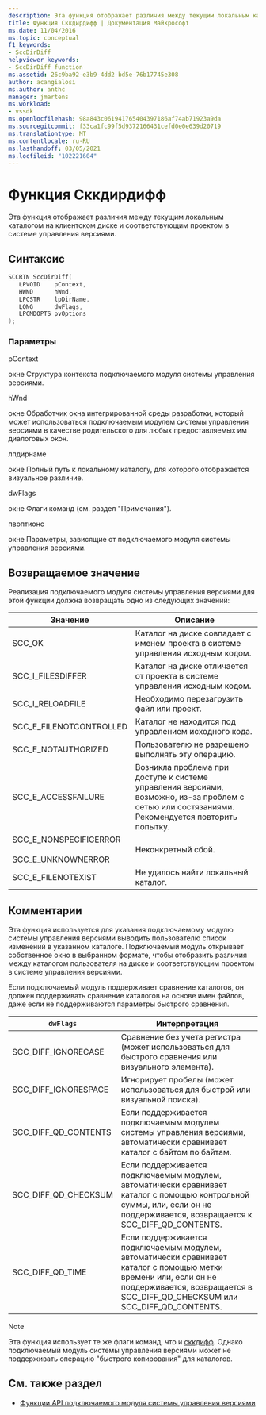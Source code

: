 ```yaml
---
description: Эта функция отображает различия между текущим локальным каталогом на клиентском диске и соответствующим проектом в системе управления версиями.
title: Функция Сккдирдифф | Документация Майкрософт
ms.date: 11/04/2016
ms.topic: conceptual
f1_keywords:
- SccDirDiff
helpviewer_keywords:
- SccDirDiff function
ms.assetid: 26c9ba92-e3b9-4dd2-bd5e-76b17745e308
author: acangialosi
ms.author: anthc
manager: jmartens
ms.workload:
- vssdk
ms.openlocfilehash: 98a843c061941765404397186af74ab71923a9da
ms.sourcegitcommit: f33ca1fc99f5d9372166431cefd0e0e639d20719
ms.translationtype: MT
ms.contentlocale: ru-RU
ms.lasthandoff: 03/05/2021
ms.locfileid: "102221604"
---
```

# <a name="sccdirdiff-function"></a>Функция Сккдирдифф
Эта функция отображает различия между текущим локальным каталогом на клиентском диске и соответствующим проектом в системе управления версиями.

## <a name="syntax"></a>Синтаксис

```cpp
SCCRTN SccDirDiff(
   LPVOID    pContext,
   HWND      hWnd,
   LPCSTR    lpDirName,
   LONG      dwFlags,
   LPCMDOPTS pvOptions
);
```

### <a name="parameters"></a>Параметры
 pContext

окне Структура контекста подключаемого модуля системы управления версиями.

 hWnd

окне Обработчик окна интегрированной среды разработки, который может использоваться подключаемым модулем системы управления версиями в качестве родительского для любых предоставляемых им диалоговых окон.

 лпдирнаме

окне Полный путь к локальному каталогу, для которого отображается визуальное различие.

 dwFlags

окне Флаги команд (см. раздел "Примечания").

 пвоптионс

окне Параметры, зависящие от подключаемого модуля системы управления версиями.

## <a name="return-value"></a>Возвращаемое значение
 Реализация подключаемого модуля системы управления версиями для этой функции должна возвращать одно из следующих значений:

|Значение|Описание|
|-----------|-----------------|
|SCC_OK|Каталог на диске совпадает с именем проекта в системе управления исходным кодом.|
|SCC_I_FILESDIFFER|Каталог на диске отличается от проекта в системе управления исходным кодом.|
|SCC_I_RELOADFILE|Необходимо перезагрузить файл или проект.|
|SCC_E_FILENOTCONTROLLED|Каталог не находится под управлением исходного кода.|
|SCC_E_NOTAUTHORIZED|Пользователю не разрешено выполнять эту операцию.|
|SCC_E_ACCESSFAILURE|Возникла проблема при доступе к системе управления версиями, возможно, из-за проблем с сетью или состязаниями. Рекомендуется повторить попытку.|
|SCC_E_NONSPECIFICERROR<br /><br /> SCC_E_UNKNOWNERROR|Неконкретный сбой.|
|SCC_E_FILENOTEXIST|Не удалось найти локальный каталог.|

## <a name="remarks"></a>Комментарии
 Эта функция используется для указания подключаемому модулю системы управления версиями выводить пользователю список изменений в указанном каталоге. Подключаемый модуль открывает собственное окно в выбранном формате, чтобы отобразить различия между каталогом пользователя на диске и соответствующим проектом в системе управления версиями.

 Если подключаемый модуль поддерживает сравнение каталогов, он должен поддерживать сравнение каталогов на основе имен файлов, даже если не поддерживаются параметры быстрого сравнения.

|`dwFlags`|Интерпретация|
|---------------|--------------------|
|SCC_DIFF_IGNORECASE|Сравнение без учета регистра (может использоваться для быстрого сравнения или визуального элемента).|
|SCC_DIFF_IGNORESPACE|Игнорирует пробелы (может использоваться для быстрой или визуальной поиска).|
|SCC_DIFF_QD_CONTENTS|Если поддерживается подключаемым модулем системы управления версиями, автоматически сравнивает каталог с байтом по байтам.|
|SCC_DIFF_QD_CHECKSUM|Если поддерживается подключаемым модулем, автоматически сравнивает каталог с помощью контрольной суммы, или, если он не поддерживается, возвращается к SCC_DIFF_QD_CONTENTS.|
|SCC_DIFF_QD_TIME|Если поддерживается подключаемым модулем, автоматически сравнивает каталог с помощью метки времени или, если он не поддерживается, возвращается в SCC_DIFF_QD_CHECKSUM или SCC_DIFF_QD_CONTENTS.|

> [!NOTE]
> Эта функция использует те же флаги команд, что и [сккдифф](../extensibility/sccdiff-function.md). Однако подключаемый модуль системы управления версиями может не поддерживать операцию "быстрого копирования" для каталогов.

## <a name="see-also"></a>См. также раздел
- [Функции API подключаемого модуля системы управления версиями](../extensibility/source-control-plug-in-api-functions.md)
